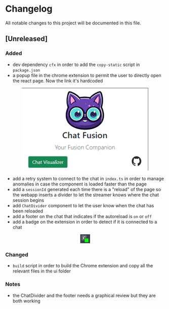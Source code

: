 # Changelog

All notable changes to this project will be documented in this file.

## [Unreleased]

### Added
- dev dependency `cfx` in order to add the `copy-static` script in `package.json`
- a popup file in the chrome extension to permit the user to directly open the react page. Now the link it's hardcoded  
<p align="center">
  <img src="./assets/images/popup.png" style="width: 400px;">
</p>  

- add a retry system to connect to the chat in `index.ts` in order to manage anomalies in case the component is loaded faster than the page
- add a `sessionId` generated each time there is a "reload" of the page so the webapp inserts a divider to let the streamer knows where the 
chat session begins
- add `ChatDivider` component to let the user know when the chat has been reloaded
- add a footer on the chat that indicates if the autoreload is `on` or `off`
- add a badge on the extension in order to detect if it is connected to a chat  

<p align="center">
  <img src="./assets/images/badge.png">
</p>  

### Changed
- `build` script in order to build the Chrome extension and copy all the relevant files in the ui folder

### Notes
- the ChatDivider and the footer needs a graphical review but they are both working
